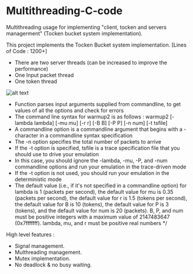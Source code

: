 # Multithreading-C-code
Multithreading usage for implementing "client, tocken and servers managerment" (Tocken bucket system implementation).

This project implements the Tocken Bucket system implementation. 
[Lines of Code : 1200+]
- There are two server threads (can be increased to improve the performance)
- One Input packet thread
- One token thread

![alt text][logo]


* Function parses input arguments supplied from commandline, to get values of all the options and check for errors
* The command line syntax for warmup2 is as follows : warmup2 [-lambda lambda] [-mu mu] [-r r] [-B B] [-P P] [-n num] [-t tsfile]
* A commandline option is a commandline argument that begins with a - character in a commandline syntax specification
* The -n option specifies the total number of packets to arrive
* If the -t option is specified, tsfile is a trace specification file that you should use to drive your emulation
* In this case, you should ignore the -lambda, -mu, -P, and -num commandline options and run your emulation in the trace-driven mode
* If the -t option is not used, you should run your emulation in the deterministic mode
* The default value (i.e., if it's not specified in a commandline option) for lambda is 1 (packets per second), the default value for mu is 0.35
  (packets per second), the default value for r is 1.5 (tokens per second), the default value for B is 10 (tokens), the default value for P is 3 
  (tokens), and the default value for num is 20 (packets). B, P, and num must be positive integers with a maximum value of 2147483647 (0x7fffffff). 
  lambda, mu, and r must be positive real numbers
*/

High level features :
- Signal management.
- Multhreading management.
- Mutex implementation.
- No deadlock & no busy waiting.



[logo]: https://lh3.googleusercontent.com/4NkxGQWXVJK2VBVA1ahepMT0H2v4P1HC4PlTfn0Hn-HM50CAjaCi8JZpiwefFFFse_FWeg=s170 "Tocken bucket"

